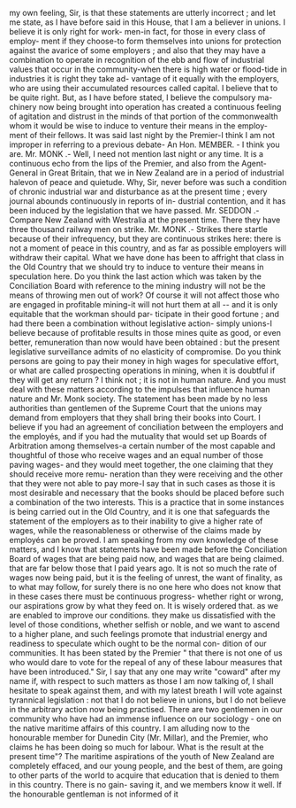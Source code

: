 my own feeling, Sir, is that these statements are utterly incorrect ; and let me state, as I have before said in this House, that I am a believer in unions. I believe it is only right for work- men-in fact, for those in every class of employ- ment if they choose-to form themselves into unions for protection against the avarice of some employers ; and also that they may have a combination to operate in recognition of the ebb and flow of industrial values that occur in the community-when there is high water or flood-tide in industries it is right they take ad- vantage of it equally with the employers, who are using their accumulated resources called capital. I believe that to be quite right. But, as I have before stated, I believe the compulsory ma- chinery now being brought into operation has created a continuous feeling of agitation and distrust in the minds of that portion of the commonwealth whom it would be wise to induce to venture their means in the employ- ment of their fellows. It was said last night by the Premier-I think I am not improper in referring to a previous debate- An Hon. MEMBER. - I think you are. Mr. MONK .- Well, I need not mention last night or any time. It is a continuous echo from the lips of the Premier, and also from the Agent-General in Great Britain, that we in New Zealand are in a period of industrial halevon of peace and quietude. Why, Sir, never before was such a condition of chronic industrial war and disturbance as at the present time ; every journal abounds continuously in reports of in- dustrial contention, and it has been induced by the legislation that we have passed. Mr. SEDDON .- Compare New Zealand with Westralia at the present time. There they have three thousand railway men on strike. Mr. MONK .- Strikes there startle because of their infrequency, but they are continuous strikes here: there is not a moment of peace in this country, and as far as possible employers will withdraw their capital. What we have done has been to affright that class in the Old Country that we should try to induce to venture their means in speculation here. Do you think the last action which was taken by the Conciliation Board with reference to the mining industry will not be the means of throwing men out of work? Of course it will not affect those who are engaged in profitable mining-it will not hurt them at all -- and it is only equitable that the workman should par- ticipate in their good fortune ; and had there been a combination without legislative action- simply unions-I believe because of profitable results in those mines quite as good, or even better, remuneration than now would have been obtained : but the present legislative surveillance admits of no elasticity of compromise. Do you think persons are going to pay their money in high wages for speculative effort, or what are called prospecting operations in mining, when it is doubtful if they will get any return ? I think not ; it is not in human nature. And you must deal with these matters according to the impulses that influence human nature and Mr. Monk society. The statement has been made by no less authorities than gentlemen of the Supreme Court that the unions may demand from employers that they shall bring their books into Court. I believe if you had an agreement of conciliation between the employers and the employés, and if you had the mutuality that would set up Boards of Arbitration among themselves-a certain number of the most capable and thoughtful of those who receive wages and an equal number of those paving wages- and they would meet together, the one claiming that they should receive more remu- neration than they were receiving and the other that they were not able to pay more-I say that in such cases as those it is most desirable and necessary that the books should be placed before such a combination of the two interests. This is a practice that in some instances is being carried out in the Old Country, and it is one that safeguards the statement of the employers as to their inability to give a higher rate of wages, while the reasonableness or otherwise of the claims made by employés can be proved. I am speaking from my own knowledge of these matters, and I know that statements have been made before the Conciliation Board of wages that are being paid now, and wages that are being claimed. that are far below those that I paid years ago. It is not so much the rate of wages now being paid, but it is the feeling of unrest, the want of finality, as to what may follow, for surely there is no one here who does not know that in these cases there must be continuous progress- whether right or wrong, our aspirations grow by what they feed on. It is wisely ordered that. as we are enabled to improve our conditions. they make us dissatisfied with the level of those conditions, whether selfish or noble, and we want to ascend to a higher plane, and such feelings promote that industrial energy and readiness to speculate which ought to be the normal con- dition of our communities. It has been stated by the Premier " that there is not one of us who would dare to vote for the repeal of any of these labour measures that have been introduced." Sir, I say that any one may write "coward" after my name if, with respect to such matters as those I am now talking of, I shall hesitate to speak against them, and with my latest breath I will vote against tyrannical legislation : not that I do not believe in unions, but I do not believe in the arbitrary action now being practised. There are two gentlemen in our community who have had an immense influence on our sociology - one on the native maritime affairs of this country. I am alluding now to the honourable member for Dunedin City (Mr. Millar), and the Premier, who claims he has been doing so much for labour. What is the result at the present time"? The maritime aspirations of the youth of New Zealand are completely effaced, and our young people, and the best of them, are going to other parts of the world to acquire that education that is denied to them in this country. There is no gain- saving it, and we members know it well. If the honourable gentleman is not informed of it 